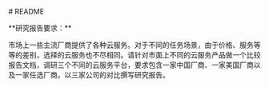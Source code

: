 \# README



\*\*研究报告要求：\*\*



市场上一些主流厂商提供了各种云服务。对于不同的任务场景，由于价格、服务等等的差别，选择的云服务也不尽相同。请针对市面上不同的云服务产品做一个比较报告文档，调研三个不同的云服务平台，要求包含一家中国厂商、一家美国厂商以及一家任选厂商。以三家公司的对比撰写研究报告。

